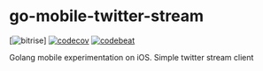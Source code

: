 # go-mobile-twitter-stream

[![bitrise](https://www.bitrise.io/app/98b44028945a98e9.svg?token=83SHwxOjANc0nCPIUqePxw)]
[![codecov](https://codecov.io/gh/remirobert/go-mobile-twitter-stream/branch/master/graph/badge.svg)](https://codecov.io/gh/remirobert/go-mobile-twitter-stream)
[![codebeat](https://codebeat.co/badges/8bdf5923-d605-4755-a586-66b7a69ec71b)](https://codebeat.co/projects/github-com-remirobert-go-mobile-twitter-stream-master)



Golang mobile experimentation on iOS. Simple twitter stream client
